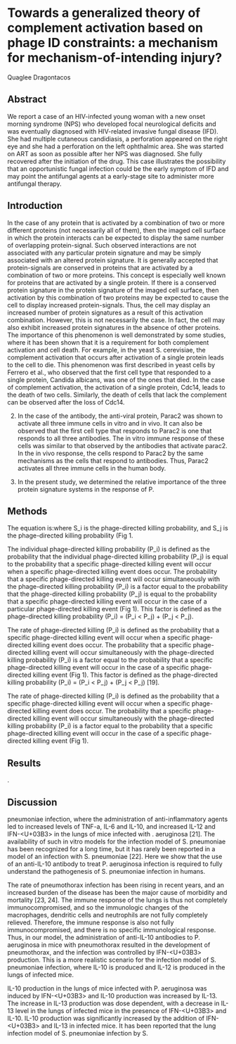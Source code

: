 # Towards a generalized theory of complement activation based on phage ID constraints: a mechanism for mechanism-of-intending injury?
Quaglee Dragontacos


## Abstract
We report a case of an HIV-infected young woman with a new onset morning syndrome (NPS) who developed focal neurological deficits and was eventually diagnosed with HIV-related invasive fungal disease (IFD). She had multiple cutaneous candidiasis, a perforation appeared on the right eye and she had a perforation on the left ophthalmic area. She was started on ART as soon as possible after her NPS was diagnosed. She fully recovered after the initiation of the drug. This case illustrates the possibility that an opportunistic fungal infection could be the early symptom of IFD and may point the antifungal agents at a early-stage site to administer more antifungal therapy.


## Introduction
In the case of any protein that is activated by a combination of two or more different proteins (not necessarily all of them), then the imaged cell surface in which the protein interacts can be expected to display the same number of overlapping protein-signal. Such observed interactions are not associated with any particular protein signature and may be simply associated with an altered protein signature. It is generally accepted that protein-signals are conserved in proteins that are activated by a combination of two or more proteins. This concept is especially well known for proteins that are activated by a single protein. If there is a conserved protein signature in the protein signature of the imaged cell surface, then activation by this combination of two proteins may be expected to cause the cell to display increased protein-signals. Thus, the cell may display an increased number of protein signatures as a result of this activation combination. However, this is not necessarily the case. In fact, the cell may also exhibit increased protein signatures in the absence of other proteins. The importance of this phenomenon is well demonstrated by some studies, where it has been shown that it is a requirement for both complement activation and cell death. For example, in the yeast S. cerevisiae, the complement activation that occurs after activation of a single protein leads to the cell to die. This phenomenon was first described in yeast cells by Ferrero et al., who observed that the first cell type that responded to a single protein, Candida albicans, was one of the ones that died. In the case of complement activation, the activation of a single protein, Cdc14, leads to the death of two cells. Similarly, the death of cells that lack the complement can be observed after the loss of Cdc14.

2. In the case of the antibody, the anti-viral protein, Parac2 was shown to activate all three immune cells in vitro and in vivo. It can also be observed that the first cell type that responds to Parac2 is one that responds to all three antibodies. The in vitro immune response of these cells was similar to that observed by the antibodies that activate parac2. In the in vivo response, the cells respond to Parac2 by the same mechanisms as the cells that respond to antibodies. Thus, Parac2 activates all three immune cells in the human body.

3. In the present study, we determined the relative importance of the three protein signature systems in the response of P.


## Methods
The equation is:where S_i is the phage-directed killing probability, and S_j is the phage-directed killing probability (Fig 1.

The individual phage-directed killing probability (P_i) is defined as the probability that the individual phage-directed killing probability (P_j) is equal to the probability that a specific phage-directed killing event will occur when a specific phage-directed killing event does occur. The probability that a specific phage-directed killing event will occur simultaneously with the phage-directed killing probability (P_i) is a factor equal to the probability that the phage-directed killing probability (P_j) is equal to the probability that a specific phage-directed killing event will occur in the case of a particular phage-directed killing event (Fig 1). This factor is defined as the phage-directed killing probability (P_i) = (P_i < P_j) + (P_j < P_j).

The rate of phage-directed killing (P_i) is defined as the probability that a specific phage-directed killing event will occur when a specific phage-directed killing event does occur. The probability that a specific phage-directed killing event will occur simultaneously with the phage-directed killing probability (P_i) is a factor equal to the probability that a specific phage-directed killing event will occur in the case of a specific phage-directed killing event (Fig 1). This factor is defined as the phage-directed killing probability (P_i) = (P_i < P_j) + (P_j < P_j) [19].

The rate of phage-directed killing (P_i) is defined as the probability that a specific phage-directed killing event will occur when a specific phage-directed killing event does occur. The probability that a specific phage-directed killing event will occur simultaneously with the phage-directed killing probability (P_i) is a factor equal to the probability that a specific phage-directed killing event will occur in the case of a specific phage-directed killing event (Fig 1).


## Results
.


## Discussion
pneumoniae infection, where the administration of anti-inflammatory agents led to increased levels of TNF-a, IL-6 and IL-10, and increased IL-12 and IFN-<U+03B3> in the lungs of mice infected with . aeruginosa [21]. The availability of such in vitro models for the infection model of S. pneumoniae has been recognized for a long time, but it has rarely been reported in a model of an infection with S. pneumoniae [22]. Here we show that the use of an anti-IL-10 antibody to treat P. aeruginosa infection is required to fully understand the pathogenesis of S. pneumoniae infection in humans.

The rate of pneumothorax infection has been rising in recent years, and an increased burden of the disease has been the major cause of morbidity and mortality [23, 24]. The immune response of the lungs is thus not completely immunocompromised, and so the immunologic changes of the macrophages, dendritic cells and neutrophils are not fully completely relieved. Therefore, the immune response is also not fully immunocompromised, and there is no specific immunological response. Thus, in our model, the administration of anti-IL-10 antibodies to P. aeruginosa in mice with pneumothorax resulted in the development of pneumothorax, and the infection was controlled by IFN-<U+03B3> production. This is a more realistic scenario for the infection model of S. pneumoniae infection, where IL-10 is produced and IL-12 is produced in the lungs of infected mice.

IL-10 production in the lungs of mice infected with P. aeruginosa was induced by IFN-<U+03B3> and IL-10 production was increased by IL-13. The increase in IL-13 production was dose dependent, with a decrease in IL-13 level in the lungs of infected mice in the presence of IFN-<U+03B3> and IL-10. IL-10 production was significantly increased by the addition of IFN-<U+03B3> and IL-13 in infected mice. It has been reported that the lung infection model of S. pneumoniae infection by S.
